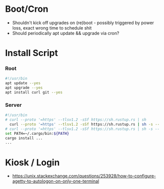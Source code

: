 # Boot/Cron

* Shouldn't kick off upgrades on (re)boot - possibly triggered by power loss, exact wrong time to schedule shit
* Should periodically apt update && upgrade via cron?

# Install Script

### Root

```sh
#!/usr/bin
apt update --yes
apt upgrade --yes
apt install curl git --yes
```

### Server

```sh
#!/usr/bin
# curl --proto '=https' --tlsv1.2 -sSf https://sh.rustup.rs | sh
  curl --proto '=https' --tlsv1.2 -sSf https://sh.rustup.rs | sh -s -- -y
# curl --proto '=https' --tlsv1.2 -sSf https://sh.rustup.rs | sh -s -- --default-toolchain none -y
set PATH=~/.cargo/bin:${PATH}
cargo install ...
...
```

# Kiosk / Login

* <https://unix.stackexchange.com/questions/253928/how-to-configure-agetty-to-autologon-on-only-one-terminal>
